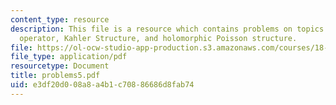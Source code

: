 ```yaml
---
content_type: resource
description: This file is a resource which contains problems on topics like Dolbeault
  operator, Kahler Structure, and holomorphic Poisson structure.
file: https://ol-ocw-studio-app-production.s3.amazonaws.com/courses/18-969-topics-in-geometry-dirac-geometry-fall-2006/e3df20d008a8a4b1c70886686d8fab74_problems5.pdf
file_type: application/pdf
resourcetype: Document
title: problems5.pdf
uid: e3df20d0-08a8-a4b1-c708-86686d8fab74
---
```

